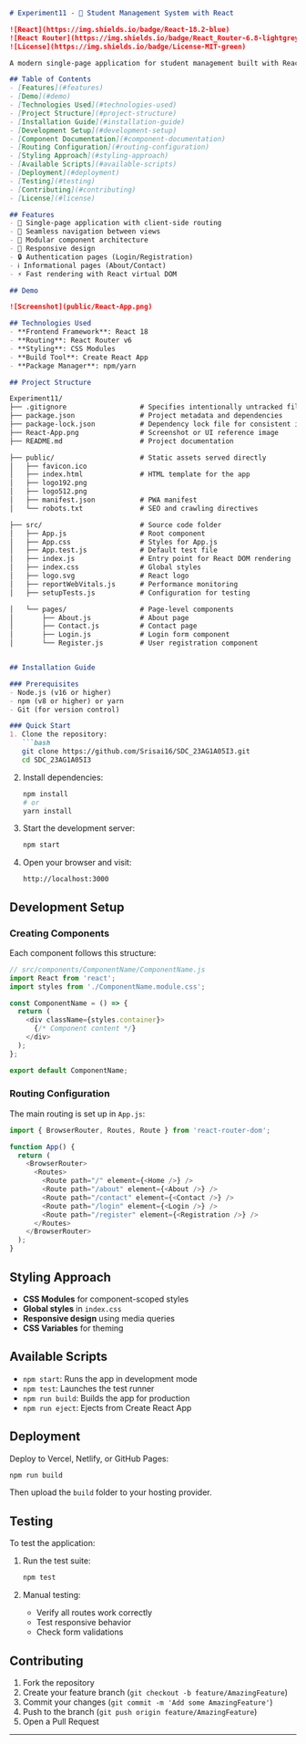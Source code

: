 
```markdown
# Experiment11 - 📘 Student Management System with React

![React](https://img.shields.io/badge/React-18.2-blue)
![React Router](https://img.shields.io/badge/React_Router-6.8-lightgrey)
![License](https://img.shields.io/badge/License-MIT-green)

A modern single-page application for student management built with React and React Router, featuring navigation between registration, login, contact, and about pages.

## Table of Contents
- [Features](#features)
- [Demo](#demo)
- [Technologies Used](#technologies-used)
- [Project Structure](#project-structure)
- [Installation Guide](#installation-guide)
- [Development Setup](#development-setup)
- [Component Documentation](#component-documentation)
- [Routing Configuration](#routing-configuration)
- [Styling Approach](#styling-approach)
- [Available Scripts](#available-scripts)
- [Deployment](#deployment)
- [Testing](#testing)
- [Contributing](#contributing)
- [License](#license)

## Features
- 🚀 Single-page application with client-side routing
- 🔄 Seamless navigation between views
- 🧩 Modular component architecture
- 📱 Responsive design
- 🔒 Authentication pages (Login/Registration)
- ℹ️ Informational pages (About/Contact)
- ⚡ Fast rendering with React virtual DOM

## Demo

![Screenshot](public/React-App.png)

## Technologies Used
- **Frontend Framework**: React 18
- **Routing**: React Router v6
- **Styling**: CSS Modules
- **Build Tool**: Create React App
- **Package Manager**: npm/yarn

## Project Structure

Experiment11/
├── .gitignore                  # Specifies intentionally untracked files to ignore
├── package.json                # Project metadata and dependencies
├── package-lock.json           # Dependency lock file for consistent installs
├── React-App.png               # Screenshot or UI reference image
├── README.md                   # Project documentation

├── public/                     # Static assets served directly
│   ├── favicon.ico
│   ├── index.html              # HTML template for the app
│   ├── logo192.png
│   ├── logo512.png
│   ├── manifest.json           # PWA manifest
│   └── robots.txt              # SEO and crawling directives

├── src/                        # Source code folder
│   ├── App.js                  # Root component
│   ├── App.css                 # Styles for App.js
│   ├── App.test.js             # Default test file
│   ├── index.js                # Entry point for React DOM rendering
│   ├── index.css               # Global styles
│   ├── logo.svg                # React logo
│   ├── reportWebVitals.js      # Performance monitoring
│   ├── setupTests.js           # Configuration for testing

│   └── pages/                  # Page-level components
│       ├── About.js            # About page
│       ├── Contact.js          # Contact page
│       ├── Login.js            # Login form component
│       └── Register.js         # User registration component


## Installation Guide

### Prerequisites
- Node.js (v16 or higher)
- npm (v8 or higher) or yarn
- Git (for version control)

### Quick Start
1. Clone the repository:
   ```bash
   git clone https://github.com/Srisai16/SDC_23AG1A05I3.git
   cd SDC_23AG1A05I3
   ```

2. Install dependencies:
   ```bash
   npm install
   # or
   yarn install
   ```

3. Start the development server:
   ```bash
   npm start
   ```

4. Open your browser and visit:
   ```
   http://localhost:3000
   ```

## Development Setup

### Creating Components
Each component follows this structure:
```javascript
// src/components/ComponentName/ComponentName.js
import React from 'react';
import styles from './ComponentName.module.css';

const ComponentName = () => {
  return (
    <div className={styles.container}>
      {/* Component content */}
    </div>
  );
};

export default ComponentName;
```

### Routing Configuration
The main routing is set up in `App.js`:
```javascript
import { BrowserRouter, Routes, Route } from 'react-router-dom';

function App() {
  return (
    <BrowserRouter>
      <Routes>
        <Route path="/" element={<Home />} />
        <Route path="/about" element={<About />} />
        <Route path="/contact" element={<Contact />} />
        <Route path="/login" element={<Login />} />
        <Route path="/register" element={<Registration />} />
      </Routes>
    </BrowserRouter>
  );
}
```

## Styling Approach
- **CSS Modules** for component-scoped styles
- **Global styles** in `index.css`
- **Responsive design** using media queries
- **CSS Variables** for theming

## Available Scripts
- `npm start`: Runs the app in development mode
- `npm test`: Launches the test runner
- `npm run build`: Builds the app for production
- `npm run eject`: Ejects from Create React App

## Deployment
Deploy to Vercel, Netlify, or GitHub Pages:
```bash
npm run build
```
Then upload the `build` folder to your hosting provider.

## Testing
To test the application:
1. Run the test suite:
   ```bash
   npm test
   ```

2. Manual testing:
   - Verify all routes work correctly
   - Test responsive behavior
   - Check form validations

## Contributing
1. Fork the repository
2. Create your feature branch (`git checkout -b feature/AmazingFeature`)
3. Commit your changes (`git commit -m 'Add some AmazingFeature'`)
4. Push to the branch (`git push origin feature/AmazingFeature`)
5. Open a Pull Request

---
